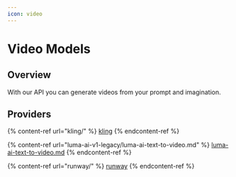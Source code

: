 ```yaml
---
icon: video
---
```


# Video Models

## Overview

With our API you can generate videos from your prompt and imagination.

## Providers

{% content-ref url="kling/" %}
[kling](kling/)
{% endcontent-ref %}

{% content-ref url="luma-ai-v1-legacy/luma-ai-text-to-video.md" %}
[luma-ai-text-to-video.md](luma-ai-v1-legacy/luma-ai-text-to-video.md)
{% endcontent-ref %}

{% content-ref url="runway/" %}
[runway](runway/)
{% endcontent-ref %}
